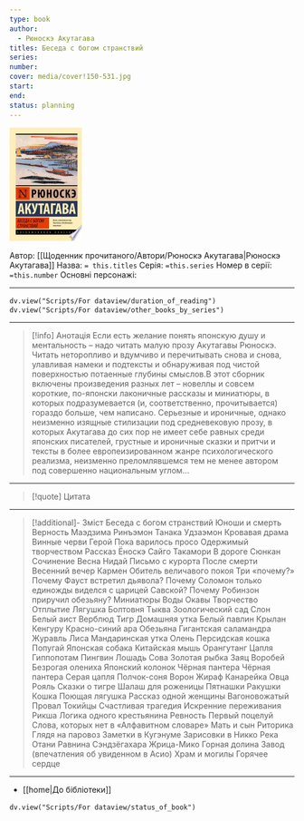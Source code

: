 ```yaml
---
type: book
author:
  - Рюноскэ Акутагава
titles: Беседа с богом странствий
series:
number:
cover: media/cover!150-531.jpg
start:
end:
status: planning
---
```

![cover|150](media/cover!150-531.jpg)

Автор: [[Щоденник прочитаного/Автори/Рюноскэ Акутагава|Рюноскэ Акутагава]]
Назва: `= this.titles`
Серія:  `=this.series`
Номер в серії: `=this.number`
Основні персонажі:

---
```dataviewjs
dv.view("Scripts/For dataview/duration_of_reading")
dv.view("Scripts/For dataview/other_books_by_series")
```

---
>[!info] Анотація
>Если есть желание понять японскую душу и ментальность – надо читать малую прозу Акутагавы Рюноскэ. Читать неторопливо и вдумчиво и перечитывать снова и снова, улавливая намеки и подтексты и обнаруживая под чистой поверхностью потаенные глубины смыслов.В этот сборник включены произведения разных лет – новеллы и совсем короткие, по-японски лаконичные рассказы и миниатюры, в которых подразумевается (и, соответственно, прочитывается) гораздо больше, чем написано. Серьезные и ироничные, однако неизменно изящные стилизации под средневековую прозу, в которых Акутагава до сих пор не имеет себе равных среди японских писателей, грустные и ироничные сказки и притчи и тексты в более европеизированном жанре психологического реализма, неизменно преломлявшемся тем не менее автором под совершенно национальным углом...
___

>[!quote] Цитата

---
>[!additional]- Зміст
>Беседа с богом странствий
> Юноши и смерть
> Верность
> Маэдзима Ринъэмон
> Танака Удзаэмон
> Кровавая драма
> Винные черви
> Герой
> Пока варилось просо
> Одержимый творчеством
> Рассказ Ёноскэ
> Сайго Такамори
> В дороге
> Сюнкан
> Сочинение
> Весна
> Нидай
> Письмо с курорта
> После смерти
> Весенний вечер
> Кармен
> Обитель величавого покоя
> Три «почему?»
> Почему Фауст встретил дьявола?
> Почему Соломон только единожды виделся с царицей Савской?
> Почему Робинзон приручил обезьяну?
> Миниатюры
> Воды Окавы
> Творчество
> Отплытие
> Лягушка
> Болтовня
> Тыква
> Зоологический сад
> Слон
> Белый аист
> Верблюд
> Тигр
> Домашняя утка
> Белый павлин
> Крылан
> Кенгуру
> Красно-синий ара
> Обезьяна
> Гигантская саламандра
> Журавль
> Лиса
> Мандаринская утка
> Олень
> Персидская кошка
> Попугай
> Японская собака
> Китайская мышь
> Орангутанг
> Цапля
> Гиппопотам
> Пингвин
> Лошадь
> Сова
> Золотая рыбка
> Заяц
> Воробей
> Безрогая олениха
> Японский колонок
> Чёрная пантера
> Чёрная пантера
> Серая цапля
> Полчок-соня
> Ворон
> Жираф
> Канарейка
> Овца
> Рояль
> Сказки о тигре
> Шалаш для роженицы
> Пятнашки
> Ракушки
> Кошка
> Поющая лягушка
> Рассказ одной женщины
> Вагоновожатый
> Провал
> Токийцы
> Счастливая трагедия
> Искренние переживания
> Рикша
> Логика одного крестьянина
> Ревность
> Первый поцелуй
> Слова, которых нет в «Алфавитном словаре»
> Мать и сын
> Риторика
> Глядя на паровоз
> Заметки в Кугэнуме
> Зарисовки в Никко
> Река Отани
> Равнина Сэндзёгахара
> Жрица-Мико
> Горная долина
> Завод (впечатления об увиденном в Асио)
> Храм и могилы
> Горячее сердце

---

- [[home|До бібліотеки]]

```dataviewjs
dv.view("Scripts/For dataview/status_of_book")
```